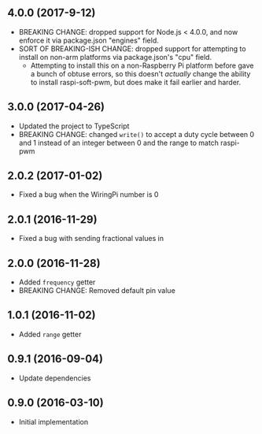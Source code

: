 ## 4.0.0 (2017-9-12)

- BREAKING CHANGE: dropped support for Node.js < 4.0.0, and now enforce it via package.json "engines" field.
- SORT OF BREAKING-ISH CHANGE: dropped support for attempting to install on non-arm platforms via package.json's "cpu" field.
    - Attempting to install this on a non-Raspberry Pi platform before gave a bunch of obtuse errors, so this doesn't _actually_ change the ability to install raspi-soft-pwm, but does make it fail earlier and harder.

## 3.0.0 (2017-04-26)

- Updated the project to TypeScript
- BREAKING CHANGE: changed `write()` to accept a duty cycle between 0 and 1 instead of an integer between 0 and the range to match raspi-pwm

## 2.0.2 (2017-01-02)

- Fixed a bug when the WiringPi number is 0

## 2.0.1 (2016-11-29)

- Fixed a bug with sending fractional values in

## 2.0.0 (2016-11-28)

- Added `frequency` getter
- BREAKING CHANGE: Removed default pin value

## 1.0.1 (2016-11-02)

- Added `range` getter

## 0.9.1 (2016-09-04)

- Update dependencies

## 0.9.0 (2016-03-10)

- Initial implementation
